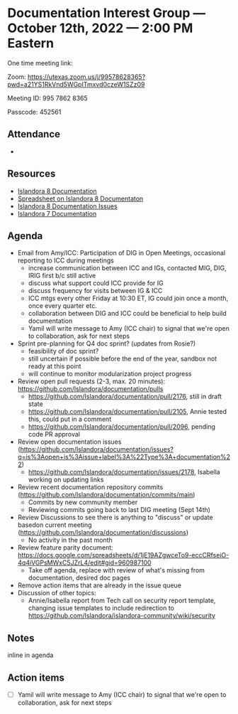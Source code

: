# Documentation Interest Group — October 12th, 2022 — 2:00 PM Eastern

One time meeting link:

Zoom: https://utexas.zoom.us/j/99578628365?pwd=a21YS1RkVnd5WGpITmxvd0czeW1SZz09

Meeting ID: 995 7862 8365 

Passcode: 452561

## Attendance

* 
  
## Resources
* [Islandora 8 Documentation](https://islandora.github.io/documentation/)
* [Spreadsheet on Islandora 8 Documentaton](https://docs.google.com/spreadsheets/d/1E-kRw9xE60CKK0qL1-phzeVKjEZu3qBKZ9d3LH1hDEE/edit?usp=sharing)
* [Islandora 8 Documentation Issues](https://github.com/Islandora/documentation/issues?q=is%3Aopen+is%3Aissue+label%3A%22Type%3A+documentation%22)
* [Islandora 7 Documentation](https://wiki.lyrasis.org/display/ISLANDORA/Start)

## Agenda
- Email from Amy/ICC: Participation of DIG in Open Meetings, occasional reporting to ICC during meetings
    - increase communication between ICC and IGs, contacted MIG, DIG, IRIG first b/c still active
    - discuss what support could ICC provide for IG
    - discuss frequency for visits between IG & ICC
    - ICC mtgs every other Friday at 10:30 ET, IG could join once a month, once every quarter etc.
    - collaboration between DIG and ICC could be beneficial to help build documentation
    - Yamil will write message to Amy (ICC chair) to signal that we're open to collaboration, ask for next steps
- Sprint pre-planning for Q4 doc sprint? (updates from Rosie?)
    - feasibility of doc sprint?
    - still uncertain if possible before the end of the year, sandbox not ready at this point
    - will continue to monitor modularization project progress
- Review open pull requests (2-3, max. 20 minutes): https://github.com/Islandora/documentation/pulls
    - https://github.com/Islandora/documentation/pull/2176, still in draft state
    - https://github.com/Islandora/documentation/pull/2105, Annie tested this, could put in a comment
    - https://github.com/Islandora/documentation/pull/2096, pending code PR approval
- Review open documentation issues (https://github.com/Islandora/documentation/issues?q=is%3Aopen+is%3Aissue+label%3A%22Type%3A+documentation%22)
    - https://github.com/Islandora/documentation/issues/2178, Isabella working on updating links
- Review recent documentation repository commits (https://github.com/Islandora/documentation/commits/main)
    - Commits by new community member
    - Reviewing commits going back to last DIG meeting (Sept 14th)
- Review Discussions to see there is anything to "discuss" or update basedon current meeting (https://github.com/Islandora/documentation/discussions)
    - No activity in the past month
- Review feature parity document: https://docs.google.com/spreadsheets/d/1jE19AZgwceTo9-eccCRfseiO-4q4iVGPsMWxC5JZrL4/edit#gid=960987100
    - Take off agenda, replace with review of what's missing from documentation, desired doc pages
- Remove action items that are already in the issue queue
- Discussion of other topics: 
    - Annie/Isabella report from Tech call on security report template, changing issue templates to include redirection to https://github.com/Islandora/islandora-community/wiki/security

## Notes
inline in agenda

## Action items
- [ ] Yamil will write message to Amy (ICC chair) to signal that we're open to collaboration, ask for next steps
